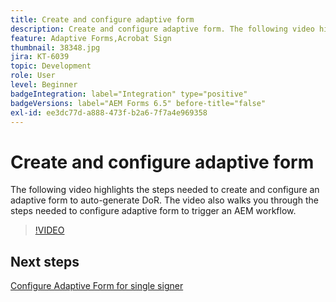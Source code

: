 ```yaml
---
title: Create and configure adaptive form
description: Create and configure adaptive form. The following video highlights the steps needed to create and configure an adaptive form to auto-generate DoR. The video also walks you through the steps needed to configure adaptive form to trigger an AEM workflow.
feature: Adaptive Forms,Acrobat Sign
thumbnail: 38348.jpg
jira: KT-6039
topic: Development
role: User
level: Beginner
badgeIntegration: label="Integration" type="positive"
badgeVersions: label="AEM Forms 6.5" before-title="false"
exl-id: ee3dc77d-a888-473f-b2a6-7f7a4e969358
---
```

# Create and configure adaptive form

The following video highlights the steps needed to create and configure an adaptive form to auto-generate DoR. The video also walks you through the steps needed to configure adaptive form to trigger an AEM workflow.

>[!VIDEO](https://video.tv.adobe.com/v/38348?quality=12&learn=on)

## Next steps

[Configure Adaptive Form for single signer](./configure-adaptive-form-for-single-signer.md)